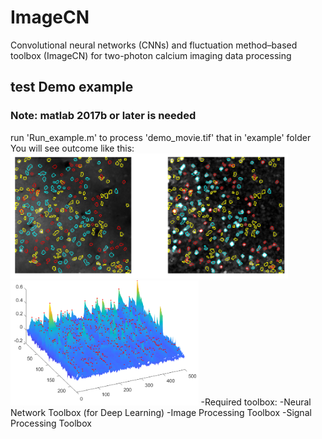 # ImageCN
Convolutional neural networks (CNNs) and fluctuation method–based toolbox (ImageCN) for two-photon calcium imaging data processing
## test Demo example
### Note: matlab 2017b or later is needed
run 'Run_example.m' to process 'demo_movie.tif' that in 'example' folder
You will see outcome like this:
<img src="media/ROI.png" height="200px" width="auto"/> 
<img src="media/spikes.png" height="200px" width="auto"/>
-Required toolbox:
-Neural Network Toolbox (for Deep Learning)
-Image Processing Toolbox
-Signal Processing Toolbox
